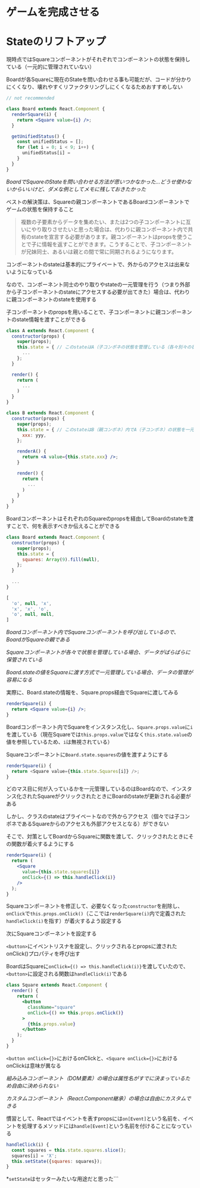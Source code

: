 # ゲームを完成させる

# Stateのリフトアップ

現時点ではSquareコンポーネントがそれぞれでコンポーネントの状態を保持している（一元的に管理されていない）

Boardが各Squareに現在のStateを問い合わせる事も可能だが、コードが分かりにくくなり、壊れやすくリファクタリングしにくくなるためおすすめしない

```jsx
// not recommended

class Board extends React.Component {
  renderSquare(i) {
    return <Square value={i} />;
  }

  getUnifiedStatus() {
    const unifiedStatus = [];
    for (let i = 0; i < 9; i++) {
      unifiedStatus[i] = 
    }
  }
}
```

*BoardでSquareのStateを問い合わせる方法が思いつかなかった…どうせ使わないからいいけど、ダメな例としてメモに残しておきたかった*

ベストの解決策は、Squareの親コンポーネントであるBoardコンポーネントでゲームの状態を保持すること

> 複数の子要素からデータを集めたい、または2つの子コンポーネントに互いにやり取りさせたいと思った場合は、代わりに親コンポーネント内で共有のstateを宣言する必要があります。親コンポーネントはpropsを使うことで子に情報を返すことができます。こうすることで、子コンポーネントが兄妹同士、あるいは親との間で常に同期されるようになります。

コンポーネントのstateは基本的にプライベートで、外からのアクセスは出来ないようになっている

なので、コンポーネント同士のやり取りやstateの一元管理を行う（つまり外部から子コンポーネントのstateにアクセスする必要が出てきた）場合は、代わりに親コンポーネントのstateを使用する

子コンポーネントのpropsを用いることで、子コンポーネントに親コンポーネントのstate情報を渡すことができる

```jsx
class A extends React.Component {
  constructor(props) {
    super(props);
    this.state = { // このstateはA（子コンポネの状態を管理している（各々別々の状態を持っている））
      ...
    };
  }

  render() {
    return (
      ...
    )
  }
}

class B extends React.Component {
  constructor(props) {
    super(props);
    this.state = { // このstateはB（親コンポネ）内でA（子コンポネ）の状態を一元管理できる
      xxx: yyy,
    };

    renderA() {
      return <A value={this.state.xxx} />;
    }

    render() {
      return (
        ...
      )
    }
  }
}
```

BoardコンポーネントはそれぞれのSquareのpropsを経由してBoardのstateを渡すことで、何を表示すべきか伝えることができる

```js
class Board extends React.Component {
  constructor(props) {
    super(props);
    this.state = {
      squares: Array(9).fill(null),
    };
  }
  
  ...
}
```

```jsx
[
  'o', null, 'x',
  'x', 'x', 'o',
  'o', null, null,
]
```

*Boardコンポーネント内でSquareコンポーネントを呼び出しているので、BoardがSquareの親である*

*Squareコンポーネントが各々で状態を管理している場合、データがばらばらに保管されている*

*Board.stateの値をSquareに渡す方式で一元管理している場合、データの管理が容易になる*

実際に、Board.stateの情報を、Square.props経由でSquareに渡してみる

```jsx
renderSquare(i) {
  return <Square value={i} />;
}
```

Boardコンポーネント内でSquareをインスタンス化し、```Square.props.value```に```i```を渡している（現在Squareでは```this.props.value```ではなく```this.state.value```の値を参照しているため、```i```は無視されている）

Squareコンポーネントに```Board.state.squares```の値を渡すようにする

```js
renderSquare(i) {
  return <Square value={this.state.Squares[i]} />;
}
```

どのマス目に何が入っているかを一元管理しているのはBoardなので、インスタンス化されたSquareがクリックされたときにBoardのstateが更新される必要がある

しかし、クラスのstateはプライベートなので外からアクセス（個々では子コンポネであるSquareからのアクセスも外部アクセスとなる）ができない

そこで、対策としてBoardからSquareに関数を渡して、クリックされたときにその関数が着火するようにする

```jsx
renderSquare(i) {
  return (
    <Square
      value={this.state.squares[i]}
      onClick={() => this.handleClick(i)}
    />
  );
}
```

Squareコンポーネントを修正して、必要なくなった```constructor```を削除し、```onClick```で```this.props.onClick()```（ここでは```renderSquare(i)```内で定義された```handleClick(i)```を指す）が着火するよう設定する

次にSquareコンポーネントを設定する

```<button>```にイベントリスナを設定し、クリックされるとpropsに渡されたonClick()プロパティを呼び出す

BoardはSquareに```onClick={() => this.handleClick(i)}```を渡していたので、```<button>```に設定される関数は```handleClick(i)```である

```jsx
class Square extends React.Component {
  render() {
    return (
      <button
        className="square"
        onClick={() => this.props.onClick()}
      >
        {this.props.value}
      </button>
    );
  }
}
```

```<button onClick={}>```におけるonClickと、```<Square onClick={}>```におけるonClickは意味が異なる

*組み込みコンポーネント（DOM要素）の場合は属性名がすでに決まっているため自由に決められない*

*カスタムコンポーネント（React.Component継承）の場合は自由にカスタムできる*

慣習として、Reactではイベントを表すpropsには```on[Event]```という名前を、イベントを処理するメソッドには```handle[Event]```という名前を付けることになっている

```jsx
handleClick(i) {
  const squares = this.state.squares.slice();
  squares[i] = 'X';
  this.setState({squares: squares});
}
```

*```setState```はセッターみたいな用途だと思った```